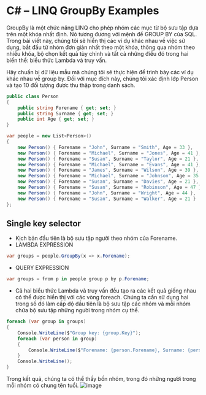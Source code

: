 # C# – LINQ GroupBy Examples
GroupBy là một chức năng LINQ cho phép nhóm các mục từ bộ sưu tập dựa trên một khóa nhất định. Nó tương đương với mệnh đề GROUP BY của SQL. Trong bài viết này, chúng tôi sẽ hiển thị các ví dụ khác nhau về việc sử dụng, bắt đầu từ nhóm đơn giản nhất theo một khóa, thông qua nhóm theo nhiều khóa, bộ chọn kết quả tùy chỉnh và tất cả những điều đó trong hai biến thể: biểu thức Lambda và truy vấn.

Hãy chuẩn bị dữ liệu mẫu mà chúng tôi sẽ thực hiện để trình bày các ví dụ khác nhau về group by. Đối với mục đích này, chúng tôi xác định lớp Person và tạo 10 đối tượng được thu thập trong danh sách.

```c#
public class Person
{
    public string Forename { get; set; }
    public string Surname { get; set; }
    public int Age { get; set; }
}
```
```c#
var people = new List<Person>()
{
    new Person() { Forename = "John", Surname = "Smith", Age = 33 },
    new Person() { Forename = "Michael", Surname = "Jones", Age = 41 },
    new Person() { Forename = "Susan", Surname = "Taylor", Age = 21 },
    new Person() { Forename = "Michael", Surname = "Evans", Age = 41 },
    new Person() { Forename = "James", Surname = "Wilson", Age = 39 },
    new Person() { Forename = "Michael", Surname = "Johnson", Age = 35 },
    new Person() { Forename = "Susan", Surname = "Davies", Age = 21 },
    new Person() { Forename = "Susan", Surname = "Robinson", Age = 47 },
    new Person() { Forename = "John", Surname = "Wright", Age = 44 },
    new Person() { Forename = "Susan", Surname = "Walker", Age = 21 }
};
```
## Single key selector
 * Kịch bản đầu tiên là bộ sưu tập người theo nhóm của Forename.
 * LAMBDA EXPRESSION
```c#
var groups = people.GroupBy(x => x.Forename);
```
 * QUERY EXPRESSION
```c#
var groups = from p in people group p by p.Forename;
```
 * Cả hai biểu thức Lambda và truy vấn đều tạo ra các kết quả giống nhau có thể được hiển thị với các vòng foreach. Chúng ta cần sử dụng hai trong số đó làm cấp độ đầu tiên là bộ sưu tập các nhóm và mỗi nhóm chứa bộ sưu tập những người trong nhóm cụ thể.
```c#
foreach (var group in groups)
{
    Console.WriteLine($"Group key: {group.Key}");
    foreach (var person in group)
    {
        Console.WriteLine($"Forename: {person.Forename}, Surname: {person.Surname}, Age: {person.Age}");
    }
    Console.WriteLine();
}
```
Trong kết quả, chúng ta có thể thấy bốn nhóm, trong đó những người trong mỗi nhóm có chung tên tuổi.
![image](https://user-images.githubusercontent.com/55732539/182334824-65043d27-886c-4d69-a5d7-583b0c6a04f1.png)
